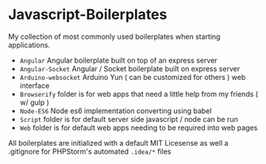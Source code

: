 # Javascript-Boilerplates
My collection of most commonly used boilerplates when starting applications.

* `Angular` Angular boilerplate built on top of an express server
* `Angular-Socket` Angular / Socket boilerplate built on express server
* `Arduino-websocket` Arduino Yun ( can be customized for others ) web interface
* `Browserify` folder is for web apps that need a little help from my friends ( w/ gulp )
* `Node-ES6` Node es6 implementation converting using babel
* `Script` folder is for default server side javascript / node can be run
* `Web` folder is for default web apps needing to be required into web pages

All boilerplates are initialized with a default MIT Licesense as well a .gitignore for PHPStorm's automated `.idea/*` files
